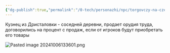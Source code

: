 ```yaml
---
{"dg-publish":true,"permalink":"/0-tech/personazhi/npc/torgovczy-na-czentralnoj-ploshhadi/blindon/"}
---
```



Кузнец из Дристаловки - соседней деревни, продает орудия труда, договорились на процент с продаж, если от игроков будут приобретать его товары

![Pasted image 20241006133601.png](/img/user/0.%20tech/%D0%98%D0%B7%D0%BE%D0%B1%D1%80%D0%B0%D0%B6%D0%B5%D0%BD%D0%B8%D1%8F/Pasted%20image%2020241006133601.png)

